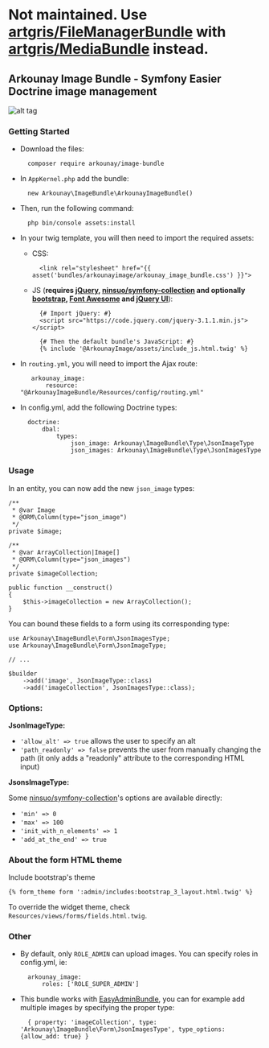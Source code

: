 # Not maintained. Use [artgris/FileManagerBundle](https://github.com/artgris/FileManagerBundle) with [artgris/MediaBundle](https://github.com/artgris/MediaBundle) instead.

## Arkounay Image Bundle - Symfony Easier Doctrine image management

![alt tag](http://outerark.com/symfony/arkounay_image_bundle.png)

### Getting Started

- Download the files:
        
        composer require arkounay/image-bundle

- In `AppKernel.php` add the bundle:
        
        new Arkounay\ImageBundle\ArkounayImageBundle()
        
- Then, run the following command:
     
        php bin/console assets:install 
        
- In your twig template, you will then need to import the required assets:
    
    - CSS:
        
            <link rel="stylesheet" href="{{ asset('bundles/arkounayimage/arkounay_image_bundle.css') }}">

    - JS (**requires [jQuery](https://jquery.com/), [ninsuo/symfony-collection](https://github.com/ninsuo/symfony-collection) and optionally [bootstrap](http://getbootstrap.com/), [Font Awesome](http://fontawesome.io/) and [jQuery UI](https://jqueryui.com/)**):
    
            {# Import jQuery: #}
            <script src="https://code.jquery.com/jquery-3.1.1.min.js"></script>
               
            {# Then the default bundle's JavaScript: #}
            {% include '@ArkounayImage/assets/include_js.html.twig' %}
            
- In `routing.yml`, you will need to import the Ajax route:
        
         arkounay_image:
             resource: "@ArkounayImageBundle/Resources/config/routing.yml"
             
- In config.yml, add the following Doctrine types:

        doctrine:
            dbal:
                types:
                    json_image: Arkounay\ImageBundle\Type\JsonImageType
                    json_images: Arkounay\ImageBundle\Type\JsonImagesType
                    
### Usage
    
In an entity, you can now add the new `json_image` types:
    
    /**
     * @var Image
     * @ORM\Column(type="json_image")
     */
    private $image;
    
    /**
     * @var ArrayCollection|Image[]
     * @ORM\Column(type="json_images")
     */
    private $imageCollection;

    public function __construct()
    {
        $this->imageCollection = new ArrayCollection();
    }
    
You can bound these fields to a form using its corresponding type:

    use Arkounay\ImageBundle\Form\JsonImagesType;
    use Arkounay\ImageBundle\Form\JsonImageType;
    
    // ... 
    
    $builder
        ->add('image', JsonImageType::class)
        ->add('imageCollection', JsonImagesType::class);
    
### Options:

**JsonImageType:**
- `'allow_alt' => true` allows the user to specify an alt
- `'path_readonly' => false` prevents the user from manually changing the path (it only adds a "readonly" attribute to the corresponding HTML input) 

**JsonsImageType:**

Some [ninsuo/symfony-collection](https://github.com/ninsuo/symfony-collection)'s options are available directly:
- `'min' => 0`
- `'max' => 100`
- `'init_with_n_elements' => 1`
- `'add_at_the_end' => true`

### About the form HTML theme

Include bootstrap's theme
 
    {% form_theme form ':admin/includes:bootstrap_3_layout.html.twig' %}

To override the widget theme, check `Resources/views/forms/fields.html.twig`.

### Other
- By default, only `ROLE_ADMIN` can upload images. You can specify roles in config.yml, ie:

        arkounay_image:
            roles: ['ROLE_SUPER_ADMIN']
            
- This bundle works with [EasyAdminBundle](https://github.com/javiereguiluz/EasyAdminBundle), you can for example add multiple images by specifying the proper type:


        { property: 'imageCollection', type: 'Arkounay\ImageBundle\Form\JsonImagesType', type_options: {allow_add: true} }

